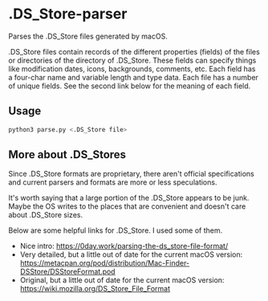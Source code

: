 # .DS_Store-parser
Parses the .DS_Store files generated by macOS.

.DS_Store files contain records of the different properties (fields) of the
files or directories of the directory of .DS_Store.  These fields can specify
things like modification dates, icons, backgrounds, comments, etc.  Each field
has a four-char name and variable length and type data.  Each file has a number
of unique fields.  See the second link below for the meaning of each field.

## Usage
```sh
python3 parse.py <.DS_Store file>
```

## More about .DS_Stores

Since .DS_Store formats are proprietary, there aren't official specifications
and current parsers and formats are more or less speculations.

It's worth saying that a large portion of the .DS_Store appears to be junk.
Maybe the OS writes to the places that are convenient and doesn't care about
.DS_Store sizes.

Below are some helpful links for .DS_Store.  I used some of them.
- Nice intro:
https://0day.work/parsing-the-ds_store-file-format/
- Very detailed, but a little out of date for the current macOS version:
https://metacpan.org/pod/distribution/Mac-Finder-DSStore/DSStoreFormat.pod
- Original, but a little out of date for the current macOS version:
https://wiki.mozilla.org/DS_Store_File_Format

